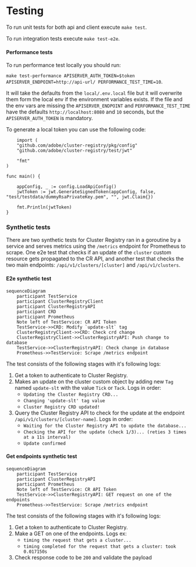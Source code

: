 # Testing



To run unit tests for both api and client execute `make test`.

To run integration tests execute `make test-e2e`.

#### Performance tests

To run performance test locally you should run:

`make test-performance APISERVER_AUTH_TOKEN=$token APISERVER_ENDPOINT=http://api-url/ PERFORMANCE_TEST_TIME=10`.

It will take the defaults from the `local/.env.local` file but it will overwrite them form the local env if the environment variables exists.
If the file and the env vars are missing the `APISERVER_ENDPOINT` and `PERFORMANCE_TEST_TIME` have the defaults `http://localhost:8080` and `10` seconds, but the `APISERVER_AUTH_TOKEN` is mandatory.

To generate a local token you can use the following code:
```
	import (
	"github.com/adobe/cluster-registry/pkg/config"
	"github.com/adobe/cluster-registry/test/jwt"

	"fmt"
)

func main() {

	appConfig, _ := config.LoadApiConfig()
	jwtToken := jwt.GenerateSignedToken(appConfig, false, "test/testdata/dummyRsaPrivateKey.pem", "", jwt.Claim{})

	fmt.Println(jwtToken)
}
```

### Synthetic tests

There are two synthetic tests for Cluster Registry ran in a goroutine by a service and serves metrics using the `/metrics` endpoint for Prometheus to scrape. One e2e test that checks if an update of the `cluster` custom resource gets propagated to the CR API, and another test that checks the two main endpoints: `/api/v1/clusters/[cluster]` and `/api/v1/clusters`.
#### E2e synthetic test

```mermaid
sequenceDiagram
	participant TestService
	participant ClusterRegistryClient
	participant ClusterRegistryAPI
	participant CRD
	participant Prometheus
	Note left of TestService: CR API Token
	TestService->>CRD: Modify `update-slt` tag
	ClusterRegistryClient->>CRD: Check crd change
	ClusterRegistryClient->>ClusterRegistryAPI: Push change to database
	TestService->>ClusterRegistryAPI: Check change in database
	Prometheus->>TestService: Scrape /metrics endpoint
```

The test consists of the following stages with it's following logs:
1. Get a token to authenticate to Cluster Registry.
2. Makes an update on the cluster custom object by adding new `Tag` named `update-slt` with the value `Tick` or `Tack`. Logs in order:
    - `Updating the Cluster Registry CRD...`
    - `Changing 'update-slt' tag value`
    - `Cluster Registry CRD updated!`
3. Query the Cluster Registry API to check for the update at the endpoint `/api/v1/clusters/[cluster-name]`. Logs in order:
    - `Waiting for the Cluster Registry API to update the database...`
    - `Checking the API for the update (check 1/3)... (reties 3 times at a 11s interval)`
    - `Update confirmed`

#### Get endpoints synthetic test

```mermaid
sequenceDiagram
	participant TestService
	participant ClusterRegistryAPI
	participant Prometheus
	Note left of TestService: CR API Token
	TestService->>ClusterRegistryAPI: GET request on one of the endpoints
	Prometheus->>TestService: Scrape /metrics endpoint
```

The test consists of the following stages with it's following logs:
1. Get a token to authenticate to Cluster Registry.
2. Make a GET on one of the endpoints. Logs ex:
   - `timing the request that gets a cluster...`
   - `timing completed for the request that gets a cluster: took 0.017150s`
3. Check response code to be `200` and validate the payload